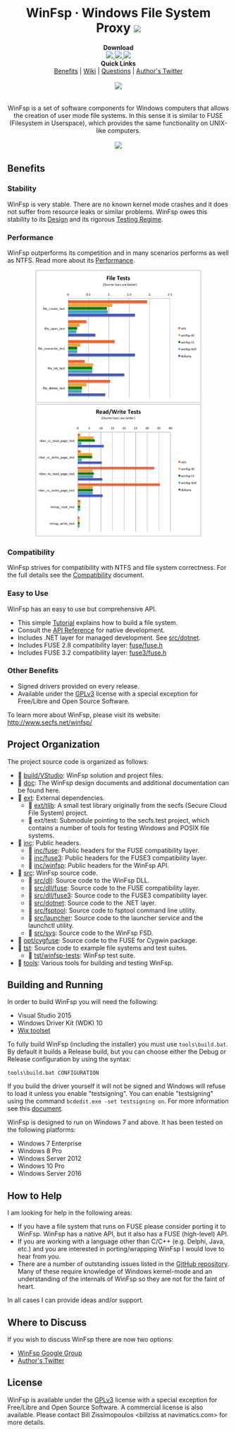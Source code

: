 <h1 align="center">
    WinFsp &middot; Windows File System Proxy
    <a href="https://twitter.com/intent/tweet?url=https%3A%2F%2Fgithub.com%2Fbillziss-gh%2Fwinfsp&text=Do%20you%20want%20to%20write%20a%20file%20system%20on%20Windows%3F%20WinFsp%20is%20well%20tested%2C%20very%20fast%20and%20easy%20to%20use%21&hashtags=windows%2Cfilesystem">
        <img src="https://img.shields.io/twitter/url/http/shields.io.svg?style=social&label=Share"/>
    </a>
</h1>

<p align="center">
    <b>Download</b><br>
    <a href="https://github.com/billziss-gh/winfsp/releases/latest">
        <img src="https://img.shields.io/github/release/billziss-gh/winfsp.svg?label=stable"/>
    </a>
    <a href="https://github.com/billziss-gh/winfsp/releases">
        <img src="https://img.shields.io/github/release/billziss-gh/winfsp/all.svg?label=latest&colorB=e52e4b"/>
    </a>
    <a href="https://chocolatey.org/packages/winfsp">
        <img src="https://img.shields.io/badge/choco-install%20winfsp-black.svg?&style=flat-square"/>
    </a>
    <br/>
    <b>Quick Links</b><br/>
    <a href="#benefits">Benefits</a> |
    <a href="https://github.com/billziss-gh/winfsp/wiki">Wiki</a> |
    <a href="https://groups.google.com/forum/#!forum/winfsp">Questions</a> |
    <a href="https://twitter.com/BZissimopoulos">Author's Twitter</a>
    <br/>
    <br/>
    <a href="https://ci.appveyor.com/project/billziss-gh/winfsp">
        <img src="https://img.shields.io/appveyor/ci/billziss-gh/winfsp.svg"/>
    </a>
    <br/>
    <br/>
</p>

<p align="center">
    WinFsp is a set of software components for Windows computers that allows the creation of user mode file systems. In this sense it is similar to FUSE (Filesystem in Userspace), which provides the same functionality on UNIX-like computers.
    <br/>
    <br/>
    <img src="http://www.secfs.net/winfsp/files/cap.gif" height="450"/>
</p>

## Benefits

### Stability

WinFsp is very stable. There are no known kernel mode crashes and it does not suffer from resource leaks or similar problems. WinFsp owes this stability to its [Design](doc/WinFsp-Design.asciidoc) and its rigorous [Testing Regime](doc/WinFsp-Testing.asciidoc).

### Performance

WinFsp outperforms its competition and in many scenarios performs as well as NTFS. Read more about its [Performance](doc/WinFsp-Performance-Testing.asciidoc).

<p align="center">
    <img src="doc/WinFsp-Performance-Testing/file_tests.png" height="300"/>
    <img src="doc/WinFsp-Performance-Testing/rdwr_tests.png" height="300"/>
</p>

### Compatibility

WinFsp strives for compatibility with NTFS and file system correctness. For the full details see the [Compatibility](doc/NTFS-Compatibility.asciidoc) document.

### Easy to Use

WinFsp has an easy to use but comprehensive API.

* This simple [Tutorial](doc/WinFsp-Tutorial.asciidoc) explains how to build a file system.
* Consult the [API Reference](http://www.secfs.net/winfsp/apiref/) for native development.
* Includes .NET layer for managed development. See [src/dotnet](src/dotnet).
* Includes FUSE 2.8 compatibility layer: [fuse/fuse.h](inc/fuse/fuse.h)
* Includes FUSE 3.2 compatibility layer: [fuse3/fuse.h](inc/fuse3/fuse.h)

### Other Benefits

* Signed drivers provided on every release.
* Available under the [GPLv3](License.txt) license with a special exception for Free/Libre and Open Source Software.

To learn more about WinFsp, please visit its website: http://www.secfs.net/winfsp/

## Project Organization

The project source code is organized as follows:

* :file_folder: [build/VStudio](build/VStudio): WinFsp solution and project files.
* :file_folder: [doc](doc): The WinFsp design documents and additional documentation can be found here.
* :file_folder: [ext](ext): External dependencies.
    * :file_folder: [ext/tlib](ext/tlib): A small test library originally from the secfs (Secure Cloud File System) project.
    * :file_folder: ext/test: Submodule pointing to the secfs.test project, which contains a number of tools for testing Windows and POSIX file systems.
* :file_folder: [inc](inc): Public headers.
    * :file_folder: [inc/fuse](inc/fuse): Public headers for the FUSE compatibility layer.
    * :file_folder: [inc/fuse3](inc/fuse3): Public headers for the FUSE3 compatibility layer.
    * :file_folder: [inc/winfsp](inc/winfsp): Public headers for the WinFsp API.
* :file_folder: [src](src): WinFsp source code.
    * :file_folder: [src/dll](src/dll): Source code to the WinFsp DLL.
    * :file_folder: [src/dll/fuse](src/dll/fuse): Source code to the FUSE compatibility layer.
    * :file_folder: [src/dll/fuse3](src/dll/fuse3): Source code to the FUSE3 compatibility layer.
    * :file_folder: [src/dotnet](src/dotnet): Source code to the .NET layer.
    * :file_folder: [src/fsptool](src/fsptool): Source code to fsptool command line utility.
    * :file_folder: [src/launcher](src/launcher): Source code to the launcher service and the launchctl utility.
    * :file_folder: [src/sys](src/sys): Source code to the WinFsp FSD.
* :file_folder: [opt/cygfuse](opt/cygfuse): Source code to the FUSE for Cygwin package.
* :file_folder: [tst](tst): Source code to example file systems and test suites.
    * :file_folder: [tst/winfsp-tests](tst/winfsp-tests): WinFsp test suite.
* :file_folder: [tools](tools): Various tools for building and testing WinFsp.

## Building and Running

In order to build WinFsp you will need the following:

* Visual Studio 2015
* Windows Driver Kit (WDK) 10
* [Wix toolset](http://wixtoolset.org)

To fully build WinFsp (including the installer) you must use `tools\build.bat`. By default it builds a Release build, but you can choose either the Debug or Release configuration by using the syntax:

    tools\build.bat CONFIGURATION

If you build the driver yourself it will not be signed and Windows will refuse to load it unless you enable "testsigning". You can enable "testsigning" using the command `bcdedit.exe -set testsigning on`. For more information see this [document](http://www.secfs.net/winfsp/develop/debug/).

WinFsp is designed to run on Windows 7 and above. It has been tested on the following platforms:

* Windows 7 Enterprise
* Windows 8 Pro
* Windows Server 2012
* Windows 10 Pro
* Windows Server 2016

## How to Help

I am looking for help in the following areas:

* If you have a file system that runs on FUSE please consider porting it to WinFsp. WinFsp has a native API, but it also has a FUSE (high-level) API.
* If you are working with a language other than C/C++ (e.g. Delphi, Java, etc.) and you are interested in porting/wrapping WinFsp I would love to hear from you.
* There are a number of outstanding issues listed in the [GitHub repository](https://github.com/billziss-gh/winfsp/issues). Many of these require knowledge of Windows kernel-mode and an understanding of the internals of WinFsp so they are not for the faint of heart.

In all cases I can provide ideas and/or support.

## Where to Discuss

If you wish to discuss WinFsp there are now two options:

- [WinFsp Google Group](https://groups.google.com/forum/#!forum/winfsp)
- [Author's Twitter](https://twitter.com/BZissimopoulos)

## License

WinFsp is available under the [GPLv3](License.txt) license with a special exception for Free/Libre and Open Source Software. A commercial license is also available. Please contact Bill Zissimopoulos \<billziss at navimatics.com> for more details.
